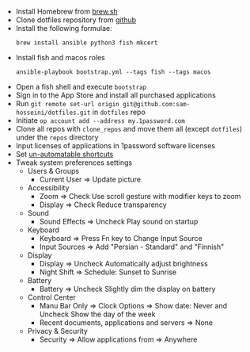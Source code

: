 * Install Homebrew from [brew.sh](https://brew.sh)
* Clone dotfiles repository from [github](https://github.com/sam-hosseini/dotfiles)
* Install the following formulae:
    ```
    brew install ansible python3 fish mkcert
    ```
* Install fish and macos roles
    ```
    ansible-playbook bootstrap.yml --tags fish --tags macos
    ```
* Open a fish shell and execute `bootstrap`
* Sign in to the App Store and install all purchased applications
* Run `git remote set-url origin git@github.com:sam-hosseini/dotfiles.git` in `dotfiles` repo
* Initiate `op account add --address my.1password.com`
* Clone all repos with `clone_repos` and move them all (except `dotfiles`) under the `repos` directory
* Input licenses of applications in 1password software licenses
* Set [un-automatable shortcuts](https://github.com/sam-hosseini/dotfiles/blob/main/roles/karabiner/files/shortcuts.md)
* Tweak system preferences settings
    * Users & Groups
        * Current User => Update picture
    * Accessibility
        * Zoom => Check Use scroll gesture with modifier keys to zoom
        * Display => Check Reduce transparency
    * Sound
        * Sound Effects => Uncheck Play sound on startup
    * Keyboard
        * Keyboard => Press Fn key to Change Input Source
        * Input Sources => Add "Persian - Standard" and "Finnish"
    * Display
        * Display => Uncheck Automatically adjust brightness
        * Night Shift => Schedule: Sunset to Sunrise
    * Battery
        * Battery => Uncheck Slightly dim the display on battery
    * Control Center
        * Manu Bar Only => Clock Options => Show date: Never and Uncheck Show the day of the week
        * Recent documents, applications and servers => None
    * Privacy & Security
        * Security => Allow applications from => Anywhere
